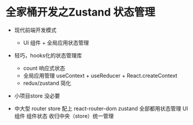 # 全家桶开发之Zustand 状态管理

- 现代前端开发模式
    - UI 组件 + 全局应用状态管理
- 轻巧，hooks化的状态管理库
    - count 响应式状态
    - 全局应用管理
        useContext + useReducer +  React.createContext
    - redux/zustand  简化

- 小项目store 没必要
- 中大型 router store 配上
    react-router-dom
    zustand
    全部都用状态管理  UI 组件
    组件状态 收归中央（store）统一管理